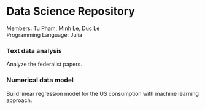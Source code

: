 # Data Science Repository

Members: Tu Pham, Minh Le, Duc Le\
Programming Language: Julia
### Text data analysis
Analyze the federalist papers.
### Numerical data model
Build linear regression model for the US consumption with machine learning approach.

